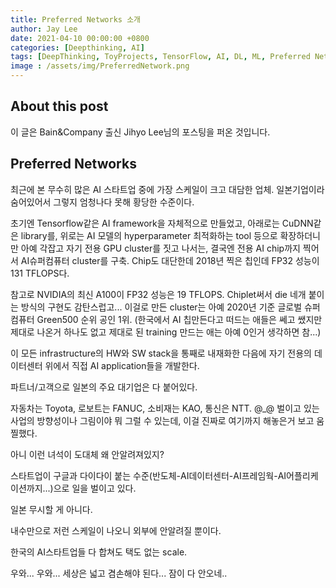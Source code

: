 ```yaml
---
title: Preferred Networks 소개
author: Jay Lee
date: 2021-04-10 00:00:00 +0800
categories: [Deepthinking, AI]
tags: [DeepThinking, ToyProjects, TensorFlow, AI, DL, ML, Preferred Networks, GithubPage, Retrospect, AdaptiveAUTOSAR, AUTOSAR, ClassicAUTOSAR, ECU, CPU, GPU, OTA]
image : /assets/img/PreferredNetwork.png
---
```


## About this post

이 글은 Bain&Company 출신 Jihyo Lee님의 포스팅을 퍼온 것입니다.

## Preferred Networks

최근에 본 무수히 많은 AI 스타트업 중에 가장 스케일이 크고 대담한 업체. 일본기업이라 숨어있어서 그렇지 엄청나다 못해 황당한 수준이다. 

초기엔 Tensorflow같은 AI framework을 자체적으로 만들었고, 아래로는 CuDNN같은 library를, 위로는 AI 모델의 hyperparameter 최적화하는 tool 등으로 확장하더니만 아예 각잡고 자기 전용 GPU cluster를 짓고 나서는, 결국엔 전용 AI chip까지 찍어서 AI슈퍼컴퓨터 cluster를 구축. Chip도 대단한데 2018년 찍은 칩인데 FP32 성능이 131 TFLOPS다. 

참고로 NVIDIA의 최신 A100이 FP32 성능은 19 TFLOPS. Chiplet써서 die 네개 붙이는 방식의 구현도 감탄스럽고... 이걸로 만든 cluster는 아예 2020년 기준 글로벌 슈퍼컴퓨터 Green500 순위 공인 1위. (한국에서 AI 칩만든다고 떠드는 애들은 쎄고 쌨지만 제대로 나온거 하나도 없고 제대로 된 training 만드는 애는 아예 0인거 생각하면 참...)

이 모든 infrastructure의 HW와 SW stack을 통째로 내재화한 다음에 자기 전용의 데이터센터 위에서 직접 AI application들을 개발한다. 

파트너/고객으로 일본의 주요 대기업은 다 붙어있다. 

자동차는 Toyota, 로보트는 FANUC, 소비재는 KAO, 통신은 NTT. @_@ 벌이고 있는 사업의 방향성이나 그림이야 뭐 그럴 수 있는데, 이걸 진짜로 여기까지 해놓은거 보고 움찔했다. 

아니 이런 녀석이 도대체 왜 안알려져있지? 

스타트업이 구글과 다이다이 붙는 수준(반도체-AI데이터센터-AI프레임웍-AI어플리케이션까지...)으로 일을 벌이고 있다. 

일본 무시할 게 아니다. 

내수만으로 저런 스케일이 나오니 외부에 안알려질 뿐이다. 

한국의 AI스타트업들 다 합쳐도 택도 없는 scale.

우와... 우와... 세상은 넓고 겸손해야 된다... 잠이 다 안오네..